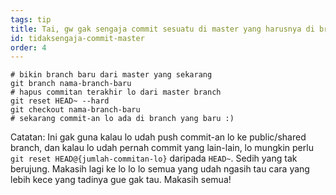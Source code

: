 ```yaml
---
tags: tip
title: Tai, gw gak sengaja commit sesuatu di master yang harusnya di branch baru!
id: tidaksengaja-commit-master
order: 4
---
```


```git
# bikin branch baru dari master yang sekarang
git branch nama-branch-baru
# hapus commitan terakhir lo dari master branch
git reset HEAD~ --hard
git checkout nama-branch-baru
# sekarang commit-an lo ada di branch yang baru :)
```

Catatan: Ini gak guna kalau lo udah push commit-an lo ke public/shared branch, dan kalau lo udah pernah commit yang lain-lain, lo mungkin perlu `git reset HEAD@{jumlah-commitan-lo}` daripada `HEAD~`. Sedih yang tak berujung. Makasih lagi ke lo lo lo semua yang udah ngasih tau cara yang lebih kece yang tadinya gue gak tau. Makasih semua!